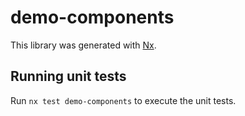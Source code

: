 # demo-components

This library was generated with [Nx](https://nx.dev).

## Running unit tests

Run `nx test demo-components` to execute the unit tests.
